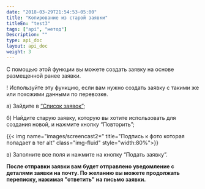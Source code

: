 ```yaml
---
date: "2018-03-29T21:54:53-05:00"
title: "Копирование из старой заявки"
titleEn: "test3"
tags: ["api", "метод"]
Description: ""
type: api_doc
layout: api_doc
weight: 3
---
```


С помощью этой функции вы можете создать заявку на основе размещенной ранее заявки.

! Используйте эту функцию, если вам нужно создать заявку с такими же или похожими данными по перевозке.

а) Зайдите в <a href="https://my.fesco.com/requests" target="_blank">“Список заявок”</a>; 

б) Найдите старую заявку, которую вы хотите использовать для создания новой, и нажмите кнопку “Повторить”;

{{< img name="images/screencast2*" title="Подпись к фото которая попадает в тег alt" class="img-fluid" style="width:80%">}}
<br/>

в) Заполните все поля и нажмите на кнопку “Подать заявку”.


**После отправки заявки вам будет отправлено уведомление с деталями заявки на почту. По желанию вы можете продолжать переписку, нажимая "ответить" на письмо заявки.**

